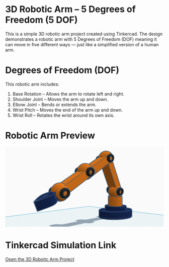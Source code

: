 # 3D Robotic Arm – 5 Degrees of Freedom (5 DOF)

This is a simple 3D robotic arm project created using Tinkercad.
The design demonstrates a robotic arm with 5 Degrees of Freedom (DOF) meaning it can move in five different ways — just like a simplified version of a human arm.

# Degrees of Freedom (DOF) 
This robotic arm includes:
1. Base Rotation – Allows the arm to rotate left and right.
2. Shoulder Joint – Moves the arm up and down.
3. Elbow Joint – Bends or extends the arm.
4. Wrist Pitch – Moves the end of the arm up and down.
5. Wrist Roll – Rotates the wrist around its own axis.

# Robotic Arm Preview
![Robotic Arm Preview](3D_robot_arm.png)

# Tinkercad Simulation Link
[Open the 3D Robotic Arm Project](https://www.tinkercad.com/things/3gha2LRzIkv-3drobotarm)
